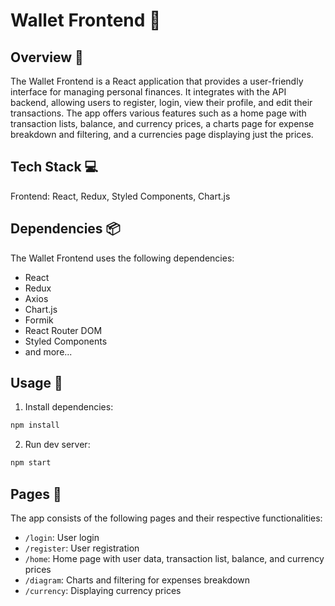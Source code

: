 # Wallet Frontend 🏦

## Overview 📝

The Wallet Frontend is a React application that provides a user-friendly interface for managing
personal finances. It integrates with the API backend, allowing users to register, login, view their
profile, and edit their transactions. The app offers various features such as a home page with
transaction lists, balance, and currency prices, a charts page for expense breakdown and filtering,
and a currencies page displaying just the prices.

## Tech Stack 💻

Frontend: React, Redux, Styled Components, Chart.js

## Dependencies 📦

The Wallet Frontend uses the following dependencies:

- React
- Redux
- Axios
- Chart.js
- Formik
- React Router DOM
- Styled Components
- and more...

## Usage 🚀

1. Install dependencies:

```bash
npm install
```

2. Run dev server:

```bash
npm start
```

## Pages 📄

The app consists of the following pages and their respective functionalities:

- `/login`: User login
- `/register`: User registration
- `/home`: Home page with user data, transaction list, balance, and currency prices
- `/diagram`: Charts and filtering for expenses breakdown
- `/currency`: Displaying currency prices
